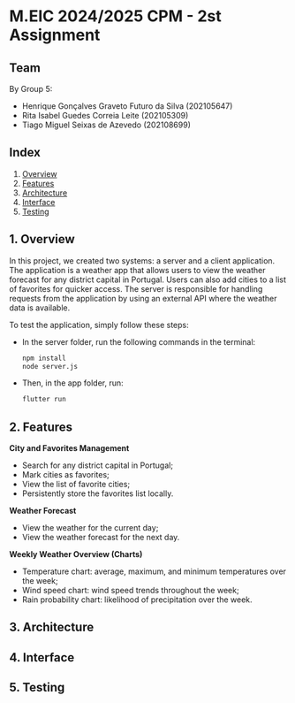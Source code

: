 # M.EIC 2024/2025 CPM - 2st Assignment

## Team

By Group 5:

-   Henrique Gonçalves Graveto Futuro da Silva (202105647)
-   Rita Isabel Guedes Correia Leite (202105309)
-   Tiago Miguel Seixas de Azevedo (202108699)

## Index

1. [Overview](#1-overview)
2. [Features](#2-features)
3. [Architecture](#3-architecture)
4. [Interface](#4-interface)
5. [Testing](#5-testing)

## 1. Overview

In this project, we created two systems: a server and a client application. The application is a weather app that allows users to view the weather forecast for any district capital in Portugal. Users can also add cities to a list of favorites for quicker access. The server is responsible for handling requests from the application by using an external API where the weather data is available.

To test the application, simply follow these steps:

- In the server folder, run the following commands in the terminal:
  ```bash
  npm install
  node server.js
  ```
- Then, in the app folder, run:
  ```bash
  flutter run
  ```

## 2. Features

**City and Favorites Management**
- Search for any district capital in Portugal;
- Mark cities as favorites;
- View the list of favorite cities;
- Persistently store the favorites list locally.

**Weather Forecast**
- View the weather for the current day;
- View the weather forecast for the next day.

**Weekly Weather Overview (Charts)**
- Temperature chart: average, maximum, and minimum temperatures over the week;
- Wind speed chart: wind speed trends throughout the week;
- Rain probability chart: likelihood of precipitation over the week.

## 3. Architecture

## 4. Interface

## 5. Testing
